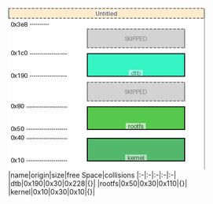 ![memory map diagram](test_generate_doc_example_normal_cropped.png)
|name|origin|size|free Space|collisions
|:-|:-|:-|:-|:-|
|<span style='color:(68, 184, 89, 242)'>dtb</span>|0x190|0x30|0x228|{}|
|<span style='color:(182, 178, 250, 149)'>rootfs</span>|0x50|0x30|0x110|{}|
|<span style='color:(30, 179, 136, 230)'>kernel</span>|0x10|0x30|0x10|{}|
